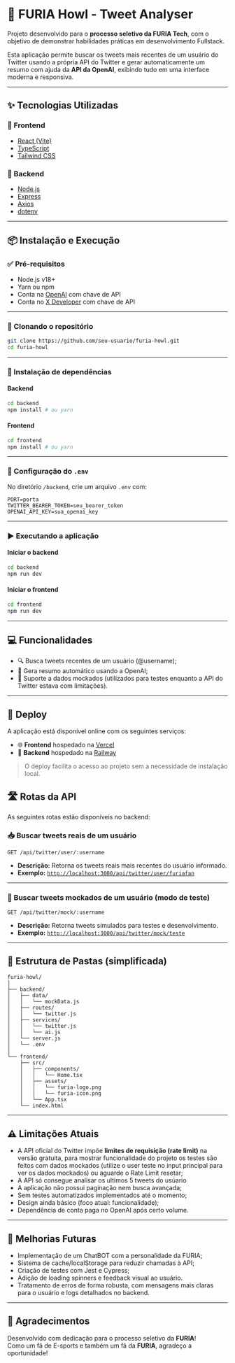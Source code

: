 # 🐾 FURIA Howl - Tweet Analyser

Projeto desenvolvido para o **processo seletivo da FURIA Tech**, com o objetivo de demonstrar habilidades práticas em desenvolvimento Fullstack.

Esta aplicação permite buscar os tweets mais recentes de um usuário do Twitter usando a própria API do Twitter e gerar automaticamente um resumo com ajuda da **API da OpenAI**, exibindo tudo em uma interface moderna e responsiva.

---

## ✨ Tecnologias Utilizadas

### 🔷 Frontend
- [React (Vite)](https://vitejs.dev/)
- [TypeScript](https://www.typescriptlang.org/)
- [Tailwind CSS](https://tailwindcss.com/)

### 🔶 Backend
- [Node.js](https://nodejs.org/)
- [Express](https://expressjs.com/)
- [Axios](https://axios-http.com/)
- [dotenv](https://www.npmjs.com/package/dotenv)

---

## 📦 Instalação e Execução

### ✅ Pré-requisitos
- Node.js v18+
- Yarn ou npm
- Conta na [OpenAI](https://platform.openai.com/) com chave de API
- Conta no [X Developer](https://developer.x.com/) com chave de API

---

### 🔄 Clonando o repositório

```bash
git clone https://github.com/seu-usuario/furia-howl.git
cd furia-howl
```

---

### 📁 Instalação de dependências

#### Backend
```bash
cd backend
npm install # ou yarn
```

#### Frontend
```bash
cd frontend
npm install # ou yarn
```

---

### 🔐 Configuração do `.env`

No diretório `/backend`, crie um arquivo `.env` com:

```env
PORT=porta
TWITTER_BEARER_TOKEN=seu_bearer_token
OPENAI_API_KEY=sua_openai_key
```

---

### ▶️ Executando a aplicação

#### Iniciar o backend
```bash
cd backend
npm run dev
```

#### Iniciar o frontend
```bash
cd frontend
npm run dev
```

---

## 💻 Funcionalidades

- 🔍 Busca tweets recentes de um usuário (@username);
- 🧠 Gera resumo automático usando a OpenAI;
- 📄 Suporte a dados mockados (utilizados para testes enquanto a API do Twitter estava com limitações).

---

## 🚀 Deploy

A aplicação está disponível online com os seguintes serviços:

- 🌐 **Frontend** hospedado na [Vercel](https://vercel.com/)
- 🔧 **Backend** hospedado na [Railway](https://railway.app/)

> O deploy facilita o acesso ao projeto sem a necessidade de instalação local.

## 🛣️ Rotas da API

As seguintes rotas estão disponíveis no backend:

### 📥 Buscar tweets reais de um usuário

```
GET /api/twitter/user/:username
```

- **Descrição:** Retorna os tweets reais mais recentes do usuário informado.
- **Exemplo:** [`http://localhost:3000/api/twitter/user/furiafan`](http://localhost:3000/api/twitter/user/furiafan)

---

### 🧪 Buscar tweets mockados de um usuário (modo de teste)

```
GET /api/twitter/mock/:username
```

- **Descrição:** Retorna tweets simulados para testes e desenvolvimento.
- **Exemplo:** [`http://localhost:3000/api/twitter/mock/teste`](http://localhost:3000/api/twitter/mock/teste)

---

## 📁 Estrutura de Pastas (simplificada)

```
furia-howl/
│
├── backend/
│   ├── data/
│   │   └── mockData.js
│   ├── routes/
│   │   └── twitter.js
│   ├── services/
│   │   └── twitter.js
│   │   └── ai.js
│   └── server.js
│   └── .env
│
└── frontend/
    ├── src/
    │   ├── components/
    │   │   └── Home.tsx
    │   ├── assets/
    │   │   └── furia-logo.png
    │   │   └── furia-icon.png
    │   └── App.tsx
    └── index.html
```

---

## ⚠️ Limitações Atuais

- A API oficial do Twitter impõe **limites de requisição (rate limit)** na versão gratuita, para mostrar funcionalidade do projeto os testes são feitos com dados mockados (utilize o user teste no input principal para ver os dados mockados) ou aguarde o Rate Limit resetar;
- A API só consegue analisar os ultimos 5 tweets do usúario
- A aplicação não possui paginação nem busca avançada;
- Sem testes automatizados implementados até o momento;
- Design ainda básico (foco atual: funcionalidade);
- Dependência de conta paga no OpenAI após certo volume.

---

## 🚀 Melhorias Futuras

- Implementação de um ChatBOT com a personalidade da FURIA;
- Sistema de cache/localStorage para reduzir chamadas à API;
- Criação de testes com Jest e Cypress;
- Adição de loading spinners e feedback visual ao usuário.
- Tratamento de erros de forma robusta, com mensagens mais claras para o usuário e logs detalhados no backend.

---

## 🖤 Agradecimentos

Desenvolvido com dedicação para o processo seletivo da **FURIA**!  
Como um fã de E-sports e também um fã da **FURIA**, agradeço a oportunidade!